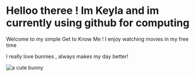 <html>
 <head>
<title> About Me </title>
 </head>
 <body>

   <h1> Helloo theree ! Im Keyla and im currently using github for computing</h1>
 
 <p> Welcome to my simple Get to Know Me ! I enjoy watching movies in my free time</p>

 <p>I really love bunnies , always makes my day better!</p>


 <img src="https://www.reddit.com/r/Rabbits/comments/1cfiynb/bunny_name_suggestions/" alt="a cute bunny">
 </body>
</html>
